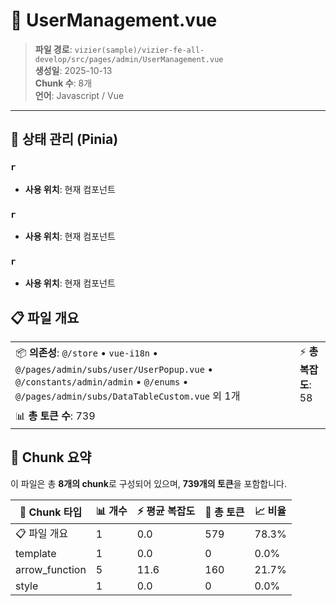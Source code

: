 # 📄 UserManagement.vue

> **파일 경로**: `vizier(sample)/vizier-fe-all-develop/src/pages/admin/UserManagement.vue`  
> **생성일**: 2025-10-13  
> **Chunk 수**: 8개  
> **언어**: Javascript / Vue
---


## 🏪 상태 관리 (Pinia)

### `r`
- **사용 위치**: 현재 컴포넌트

### `r`
- **사용 위치**: 현재 컴포넌트

### `r`
- **사용 위치**: 현재 컴포넌트




## 📋 파일 개요

| | |
|--|--|
| 📦 **의존성**: `@/store` • `vue-i18n` • `@/pages/admin/subs/user/UserPopup.vue` • `@/constants/admin/admin` • `@/enums` • `@/pages/admin/subs/DataTableCustom.vue` 외 1개 | ⚡ **총 복잡도**: 58 |
| 📊 **총 토큰 수**: 739 |  |






## 🧩 Chunk 요약

이 파일은 총 **8개의 chunk**로 구성되어 있으며, **739개의 토큰**을 포함합니다.

| 🧩 Chunk 타입 | 📊 개수 | ⚡ 평균 복잡도 | 📝 총 토큰 | 📈 비율 |
|---------------|--------|-------------|----------|--------|
| 📋 파일 개요 | 1 | 0.0 | 579 | 78.3% |
| template | 1 | 0.0 | 0 | 0.0% |
| arrow_function | 5 | 11.6 | 160 | 21.7% |
| style | 1 | 0.0 | 0 | 0.0% |

